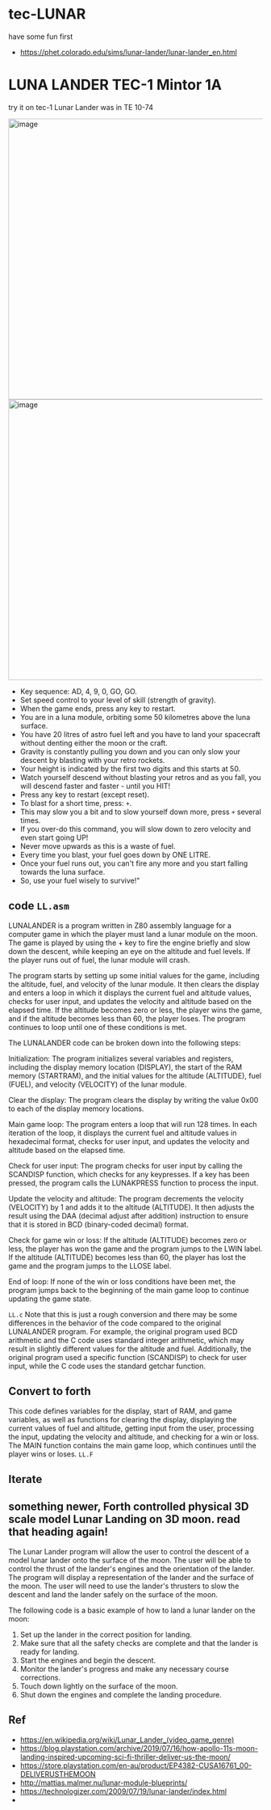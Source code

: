 # tec-LUNAR

have some fun first
- https://phet.colorado.edu/sims/lunar-lander/lunar-lander_en.html



# LUNA LANDER TEC-1 Mintor 1A
try it on tec-1 Lunar Lander was in TE 10-74

<img width="555" height="555" alt="image" src="https://github.com/user-attachments/assets/1c22ba6c-eefd-437e-8da9-380b454dfd73" />
<img width="555" height="555" alt="image" src="https://github.com/user-attachments/assets/aa19ef2d-b5d0-4b40-907b-581872b7f82c" />



- Key sequence: AD, 4, 9, 0, GO, GO.
- Set speed control to your level of skill (strength of gravity).
- When the game ends, press any key to restart.
- You are in a luna module, orbiting some 50 kilometres above the luna
surface.
- You have 20 litres of astro fuel left and you have to land your
spacecraft without denting either the moon or the craft.
- Gravity is constantly pulling you down and you can only slow your
descent by blasting with your retro rockets.
- Your height is indicated by the first two digits and this starts at 50.
- Watch yourself descend without blasting your retros and as you fall, you
will descend faster and faster - until you HIT!
- Press any key to restart (except reset).
- To blast for a short time, press: `+`.
- This may slow you a bit and to slow yourself down more, press `+` several times.
- If you over-do this command, you will slow down to zero
velocity and even start going UP!
- Never move upwards as this is a waste of fuel.
- Every time you blast, your fuel goes down by ONE LITRE.
- Once your fuel runs out, you can't fire any more and you start falling towards the luna
surface.
- So, use your fuel wisely to survive!"

## code ```LL.asm```
LUNALANDER is a program written in Z80 assembly language for a computer game in which the player must land a lunar module on the moon. The game is played by using the + key to fire the engine briefly and slow down the descent, while keeping an eye on the altitude and fuel levels. If the player runs out of fuel, the lunar module will crash.

The program starts by setting up some initial values for the game, including the altitude, fuel, and velocity of the lunar module. It then clears the display and enters a loop in which it displays the current fuel and altitude values, checks for user input, and updates the velocity and altitude based on the elapsed time. If the altitude becomes zero or less, the player wins the game, and if the altitude becomes less than 60, the player loses. The program continues to loop until one of these conditions is met.

The LUNALANDER code can be broken down into the following steps:

Initialization: The program initializes several variables and registers, including the display memory location (DISPLAY), the start of the RAM memory (STARTRAM), and the initial values for the altitude (ALTITUDE), fuel (FUEL), and velocity (VELOCITY) of the lunar module.

Clear the display: The program clears the display by writing the value 0x00 to each of the display memory locations.

Main game loop: The program enters a loop that will run 128 times. In each iteration of the loop, it displays the current fuel and altitude values in hexadecimal format, checks for user input, and updates the velocity and altitude based on the elapsed time.

Check for user input: The program checks for user input by calling the SCANDISP function, which checks for any keypresses. If a key has been pressed, the program calls the LUNAKPRESS function to process the input.

Update the velocity and altitude: The program decrements the velocity (VELOCITY) by 1 and adds it to the altitude (ALTITUDE). It then adjusts the result using the DAA (decimal adjust after addition) instruction to ensure that it is stored in BCD (binary-coded decimal) format.

Check for game win or loss: If the altitude (ALTITUDE) becomes zero or less, the player has won the game and the program jumps to the LWIN label. If the altitude (ALTITUDE) becomes less than 60, the player has lost the game and the program jumps to the LLOSE label.

End of loop: If none of the win or loss conditions have been met, the program jumps back to the beginning of the main game loop to continue updating the game state.

``LL.c`` Note that this is just a rough conversion and there may be some differences in the behavior of the code compared to the original LUNALANDER program. For example, the original program used BCD arithmetic and the C code uses standard integer arithmetic, which may result in slightly different values for the altitude and fuel. Additionally, the original program used a specific function (SCANDISP) to check for user input, while the C code uses the standard getchar function.

## Convert to forth
This code defines variables for the display, start of RAM, and game variables, as well as functions for clearing the display, displaying the current values of fuel and altitude, getting input from the user, processing the input, updating the velocity and altitude, and checking for a win or loss. The MAIN function contains the main game loop, which continues until the player wins or loses. ```LL.F```



## Iterate
## something newer, Forth controlled physical 3D scale model Lunar Landing on 3D moon. read that heading again! 

The Lunar Lander program will allow the user to control the descent of a model lunar lander onto the surface of the moon. The user will be able to control the thrust of the lander's engines and the orientation of the lander. The program will display a representation of the lander and the surface of the moon. The user will need to use the lander's thrusters to slow the descent and land the lander safely on the surface of the moon.


The following code is a basic example of how to land a lunar lander on the moon:
1. Set up the lander in the correct position for landing.
2. Make sure that all the safety checks are complete and that the lander is ready for landing.
3. Start the engines and begin the descent.
4. Monitor the lander's progress and make any necessary course corrections.
5. Touch down lightly on the surface of the moon.
6. Shut down the engines and complete the landing procedure.


## Ref
- https://en.wikipedia.org/wiki/Lunar_Lander_(video_game_genre)
- https://blog.playstation.com/archive/2019/07/16/how-apollo-11s-moon-landing-inspired-upcoming-sci-fi-thriller-deliver-us-the-moon/
- https://store.playstation.com/en-au/product/EP4382-CUSA16761_00-DELIVERUSTHEMOON
- http://mattias.malmer.nu/lunar-module-blueprints/
- https://technologizer.com/2009/07/19/lunar-lander/index.html
- 




